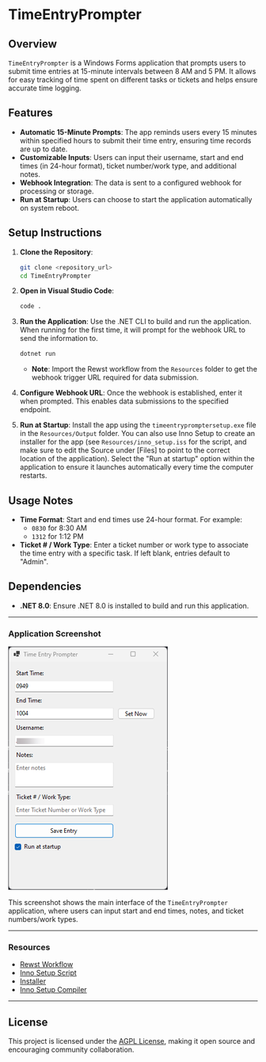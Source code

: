 
# TimeEntryPrompter

## Overview
`TimeEntryPrompter` is a Windows Forms application that prompts users to submit time entries at 15-minute intervals between 8 AM and 5 PM. It allows for easy tracking of time spent on different tasks or tickets and helps ensure accurate time logging.

## Features
- **Automatic 15-Minute Prompts**: The app reminds users every 15 minutes within specified hours to submit their time entry, ensuring time records are up to date.
- **Customizable Inputs**: Users can input their username, start and end times (in 24-hour format), ticket number/work type, and additional notes.
- **Webhook Integration**: The data is sent to a configured webhook for processing or storage.
- **Run at Startup**: Users can choose to start the application automatically on system reboot.

## Setup Instructions
1. **Clone the Repository**:
   ```bash
   git clone <repository_url>
   cd TimeEntryPrompter
   ```

2. **Open in Visual Studio Code**:
   ```bash
   code .
   ```

3. **Run the Application**:
   Use the .NET CLI to build and run the application. When running for the first time, it will prompt for the webhook URL to send the information to.
   ```bash
   dotnet run
   ```
   - **Note**: Import the Rewst workflow from the `Resources` folder to get the webhook trigger URL required for data submission.

4. **Configure Webhook URL**:
   Once the webhook is established, enter it when prompted. This enables data submissions to the specified endpoint.

5. **Run at Startup**:
   Install the app using the `timeentrypromptersetup.exe` file in the `Resources/Output` folder. You can also use Inno Setup to create an installer for the app (see `Resources/inno_setup.iss` for the script, and make sure to edit the Source under [Files] to point to the correct location of the application). Select the "Run at startup" option within the application to ensure it launches automatically every time the computer restarts.

## Usage Notes

- **Time Format**: Start and end times use 24-hour format. For example:
  - `0830` for 8:30 AM
  - `1312` for 1:12 PM
- **Ticket # / Work Type**: Enter a ticket number or work type to associate the time entry with a specific task. If left blank, entries default to "Admin".

## Dependencies
- **.NET 8.0**: Ensure .NET 8.0 is installed to build and run this application.

---

### Application Screenshot
![TimeEntryPrompter UI](screenshot.png)

This screenshot shows the main interface of the `TimeEntryPrompter` application, where users can input start and end times, notes, and ticket numbers/work types.

---

### Resources
- [Rewst Workflow](Resources/workflow-018da325-a5ca-7755-9e8d-02f7d84b997c_20241113_140550.bundle.json)
- [Inno Setup Script](Resources/inno_setup.iss)
- [Installer](Resources/Output/timeentrypromptersetup.exe)
- [Inno Setup Compiler](https://www.jrsoftware.org/isdl.php)

---

## License
This project is licensed under the [AGPL License](LICENSE), making it open source and encouraging community collaboration.